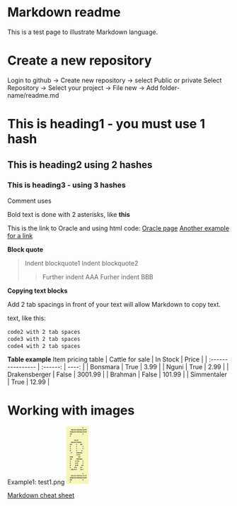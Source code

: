 # Markdown readme


This is a test page to illustrate Markdown language.

# Create a new repository
Login to github -> Create new repository -> select Public or private
Select Repository -> Select your project -> File new -> Add folder-name/readme.md

<!-- This is a test document to show markdown language:
30 July 2024
Ver 1.0

In vscode use Shift cmd V to preview markdown
copy more markdown code from github:https://github.com/oracle-devrel/technology-engineering/tree/main/cloud-infrastructure/compute-including-hpc

Microsoft Word to markdown converter tool: see https://pandoc.org/installing.html
-->


# This is heading1 - you must use 1 hash

## This is heading2 using 2 hashes

### This is heading3 - using 3 hashes

Comment uses <!--
-->

Bold text is done with 2 asterisks, like **this**

This is the link to Oracle and using html code: <a href="http://www.oracle.com">Oracle page</a>
[Another example for a link](https://www.oracle.com/cloud/)

**Block quote**
> Indent blockquote1
> Indent blockquote2
>> Further indent AAA
>> Furher indent BBB

**Copying text blocks**

Add 2 tab spacings in front of your text will allow Markdown to copy text.

<tab><tab>text, like this:


    code2 with 2 tab spaces
    code3 with 2 tab spaces
    code4 with 2 tab spaces

<!-- This is a table. See https://www.codecademy.com/resources/docs/markdown/tables
-->
**Table example**
Item pricing table
| Cattle for sale | In Stock | Price |
| :---------------- | :------: | ----: |
| Bonsmara        |   True   | 3.99 |
| Nguni           |   True   | 2.99 |
| Drakensberger    |  False   | 3001.99 |
| Brahman |  False   | 101.99 |
| Simmentaler |  True   | 12.99 |


# Working with images
Example1: test1.png
<img title="This is a test image" alt="On mouse over text" src="../images/test.png" width="50">

<!-- Comment: 
Example2: test2.jpg
<img src="../images/test.jpg" alt="test2" width="200"/>
-->

[Markdown cheat sheet](https://www.markdownguide.org/cheat-sheet/)
